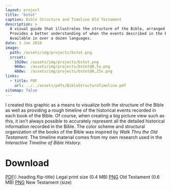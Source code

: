 ```yaml
---
layout: project
title: 'bstot'
caption: Bible Structure and Timeline Old Testament
description: >
  A visual guide that illustrates the structure of the Bible, arranged chronologically. 
  Provides a better understanding of when the events described in the Bible occurred in history. 
  Available in over a dozen languages.
date: 1 Jan 2010
image: 
  path: /assets/img/projects/bstot.png
  srcset: 
    1920w: /assets/img/projects/bstot.png
    960w:  /assets/img/projects/bstot@0,5x.png
    480w:  /assets/img/projects/bstot@0,25x.png
links:
  - title: PDF
    url: ../../assets/pdfs/BibleStructureTimeline.pdf
sitemap: false
---
```


I created this graphic as a means to visualize both the structure of the Bible as well as providing a rough timeline of the historical events recorded in each book of the Bible. Of course, when creating a big picture view such as this, it isn’t always possible to accurately represent all the detailed historical information recorded in the Bible. The color scheme and structural organization of the books of the Bible was inspired by *Walk Thru the Old Testament*. The timeline material comes from my own research used in the *Interactive Timeline of Bible History*.

# Download
[PDF](../assets/pdfs/BibleStructureTimeline.pdf){:.heading.flip-title} <span class="icon-file-pdf"></span> Legal print size (0.4 MB)
[PNG](../assets/img/projects/bstot.png) Old Testament <span class="icon-file-picture"></span> (0.6 MB)
[PNG]((../assets/img/projects/bstnt.png)) New Testament <span class="icon-file-picture"></span> (size)